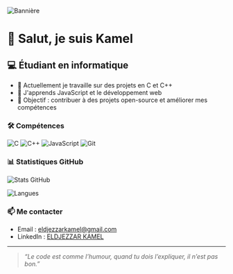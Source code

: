 ![Bannière](https://capsule-render.vercel.app/api?type=waving&color=gradient&height=200&section=header&text=Bienvenue%20sur%20mon%20profil%20GitHub!&fontSize=35&fontColor=ffffff&animation=fadeIn)

# 👋 Salut, je suis Kamel

## 💻 Étudiant en informatique
- 🔭 Actuellement je travaille sur des projets en C et C++
- 🌱 J'apprends JavaScript et le développement web
- 🚀 Objectif : contribuer à des projets open-source et améliorer mes compétences

### 🛠️ Compétences
![C](https://img.shields.io/badge/Code-C-blue)
![C++](https://img.shields.io/badge/Code-C++-brightgreen)
![JavaScript](https://img.shields.io/badge/Code-JavaScript-yellow)
![Git](https://img.shields.io/badge/Tools-Git-orange)

### 📊 Statistiques GitHub
![Stats GitHub](https://github-readme-stats.vercel.app/api?username=Kamel-eldjezzar&show_icons=true&theme=radical)

![Langues](https://github-readme-stats.vercel.app/api/top-langs/?username=Kamel-eldjezzar&layout=compact&theme=radical)

### 📫 Me contacter
- Email : eldjezzarkamel@gmail.com
- LinkedIn : [ELDJEZZAR KAMEL](https://linkedin.com)

---

> *“Le code est comme l’humour, quand tu dois l’expliquer, il n’est pas bon.”*
